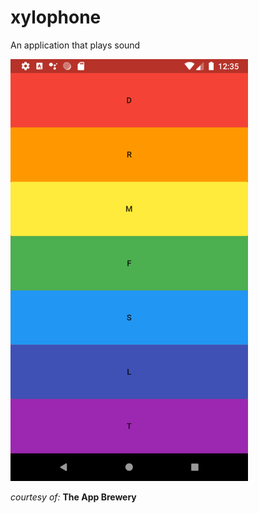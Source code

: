 # xylophone

An application that plays sound

<img src="images_of_projects\xylophone_app-image.png" width="380">

_courtesy of:_ **The App Brewery**

